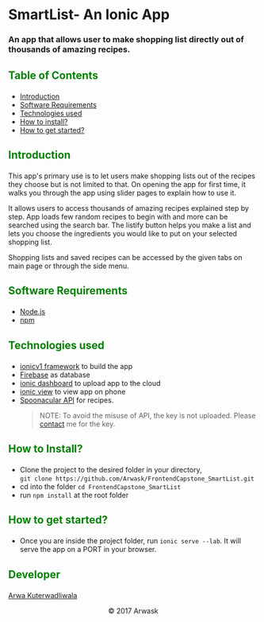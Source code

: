 # SmartList- An Ionic App
### An app that allows user to make shopping list directly out of thousands of amazing recipes.

## <p style="color: green;">Table of Contents</p>
- [Introduction](#introduction)
- [Software Requirements](#software-requirements)
- [Technologies used](#technologies-used)
- [How to install?](#how-to-install)
- [How to get started?](#how-to-get-started)

## <p style="color: green;">Introduction</p>
This app's primary use is to let users make shopping lists out of the recipes they choose but is not limited to that. On opening the app for first time, it walks you through the app using slider pages to explain how to use it.  

It allows users to access thousands of amazing recipes explained step by step. App loads few random recipes to begin with and more can be searched using the search bar. The listify button helps you make a list and lets you choose the ingredients you would like to put on your selected shopping list.  

Shopping lists and saved recipes can be accessed by the given tabs on main page or through the side menu.

## <p style="color: green;">Software Requirements</p>

- [Node.js](https://nodejs.org/en/)
- [npm](https://www.npmjs.com/)

## <p style="color: green;">Technologies used</p>

- [ionicv1 framework](http://ionicframework.com/getting-started/) to build the app
- [Firebase](https://firebase.google.com/) as database
- [ionic dashboard](https://dashboard.ionicjs.com/apps) to upload app to the cloud 
- [ionic view](https://view.ionic.io/) to view app on phone
- [Spoonacular API](https://spoonacular.com/food-api) for recipes.  
  > NOTE: To avoid the misuse of API, the key is not uploaded. Please [contact](https://github.com/Arwask) me for the key. 

## <p style="color: green;">How to Install?</p>

- Clone the project to the desired folder in your directory,  
```git clone https://github.com/Arwask/FrontendCapstone_SmartList.git```
- cd into the folder ```cd FrontendCapstone_SmartList```
- run ```npm install``` at the root folder

## <p style="color: green;">How to get started?</p>

- Once you are inside the project folder, run ```ionic serve --lab```. It will serve the app on a PORT in your browser.

## <p style="color: green;">Developer</p>

[Arwa Kuterwadliwala](https://github.com/Arwask)

<p align="center">&copy; 2017 Arwask</p>
